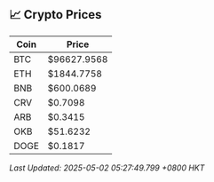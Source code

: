 ## 📈 Crypto Prices

| Coin | Price |
| ---- | ----- |
| BTC | $96627.9568 |
| ETH | $1844.7758 |
| BNB | $600.0689 |
| CRV | $0.7098 |
| ARB | $0.3415 |
| OKB | $51.6232 |
| DOGE | $0.1817 |

_Last Updated: 2025-05-02 05:27:49.799 +0800 HKT_